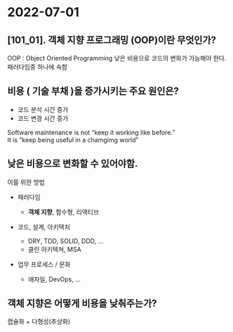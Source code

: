 # 2022-07-01 

## [101_01]. 객체 지향 프로그래밍 (OOP)이란 무엇인가?

OOP : Object Oriented Programming 
낮은 비용으로 코드의 변화가 가능해야 한다. 
패러다임중 하나에 속함 

## 비용 ( 기술 부채 )을 증가시키는 주요 원인은?
- 코드 분석 시간 증가
- 코드 변경 시간 증가

Software maintenance is not “keep it working like before.” <br>
It is “keep being useful in a chamgimg world”

## 낮은 비용으로 변화할 수 있어야함.

이를 위한 방법

- 패러다임
    - **객체 지향**, 함수형, 리액티브
    
- 코드, 설계, 아키텍처
    - DRY, TDD, SOLID, DDD, …
    - 클린 아키텍쳐, MSA
    
- 업무 프로세스 / 문화
    - 애자일, DevOps, …


## 객체 지향은 어떻게 비용을 낮춰주는가?
캡슐화 + 다형성(추상화)